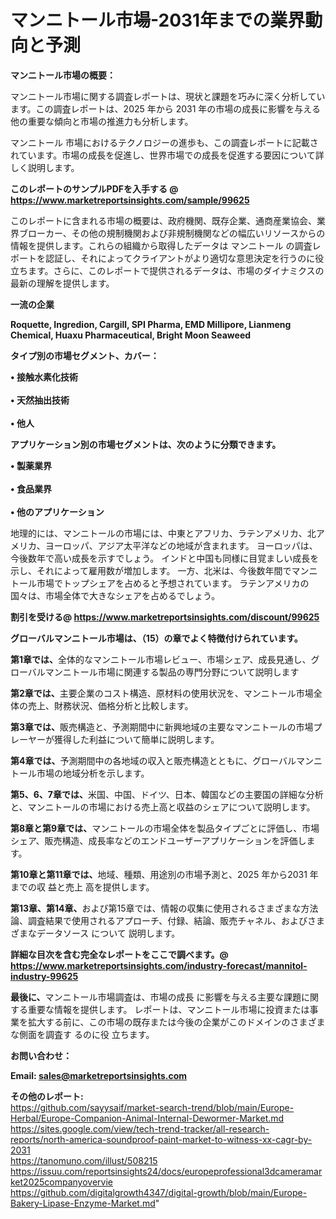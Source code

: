 # マンニトール市場-2031年までの業界動向と予測

<strong><b>マンニトール市場の概要：</b></strong>

マンニトール市場に関する調査レポートは、現状と課題を巧みに深く分析しています。この調査レポートは、2025 年から 2031 年の市場の成長に影響を与える他の重要な傾向と市場の推進力も分析します。

マンニトール 市場におけるテクノロジーの進歩も、この調査レポートに記載されています。市場の成長を促進し、世界市場での成長を促進する要因について詳しく説明します。

<strong>このレポートのサンプルPDFを入手する @ <a href=https://www.marketreportsinsights.com/sample/99625>https://www.marketreportsinsights.com/sample/99625</a></strong>

このレポートに含まれる市場の概要は、政府機関、既存企業、通商産業協会、業界ブローカー、その他の規制機関および非規制機関などの幅広いリソースからの情報を提供します。これらの組織から取得したデータは マンニトール の調査レポートを認証し、それによってクライアントがより適切な意思決定を行うのに役立ちます。さらに、このレポートで提供されるデータは、市場のダイナミクスの最新の理解を提供します。

<strong>一流の企業</strong>

<strong><b>Roquette, Ingredion, Cargill, SPI Pharma, EMD Millipore, Lianmeng Chemical, Huaxu Pharmaceutical, Bright Moon Seaweed</b></strong>

<strong><b>タイプ別の市場セグメント、カバー：</b></strong>

<strong>• 接触水素化技術<br><br>• 天然抽出技術<br><br>• 他人</strong>

<strong><b>アプリケーション別の市場セグメントは、次のように分類できます。</b></strong>

<strong>• 製薬業界<br><br>• 食品業界<br><br>• 他のアプリケーション</strong>

 地理的には、マンニトールの市場には、中東とアフリカ、ラテンアメリカ、北アメリカ、ヨーロッパ、アジア太平洋などの地域が含まれます。 ヨーロッパは、今後数年で高い成長を示すでしょう。 インドと中国も同様に目覚ましい成長を示し、それによって雇用数が増加します。 一方、北米は、今後数年間でマンニトール市場でトップシェアを占めると予想されています。 ラテンアメリカの国々は、市場全体で大きなシェアを占めるでしょう。

<strong>割引を受ける@ <a href=https://www.marketreportsinsights.com/discount/99625>https://www.marketreportsinsights.com/discount/99625</a></strong>

<strong><b>グローバルマンニトール市場は、（15）の章でよく特徴付けられています。</b></strong>

<strong><b>第</b></strong><strong><b>1章では、</b></strong>全体的なマンニトール市場レビュー、市場シェア、成長見通し、グローバルマンニトール市場に関連する製品の専門分野について説明します

<strong><b>第2章では、</b></strong>主要企業のコスト構造、原材料の使用状況を、マンニトール市場全体の売上、財務状況、価格分析と比較します。

<strong><b>第3章では、</b></strong>販売構造と、予測期間中に新興地域の主要なマンニトールの市場プレーヤーが獲得した利益について簡単に説明します。

<strong><b>第4章では、</b></strong>予測期間中の各地域の収入と販売構造とともに、グローバルマンニトール市場の地域分析を示します。

<strong><b>第5、6、7章では、</b></strong>米国、中国、ドイツ、日本、韓国などの主要国の詳細な分析と、マンニトールの市場における売上高と収益のシェアについて説明します。

<strong><b>第8章と第9章では、</b></strong>マンニトールの市場全体を製品タイプごとに評価し、市場シェア、販売構造、成長率などのエンドユーザーアプリケーションを評価します。

<strong><b>第10章と第11章では、</b></strong>地域、種類、用途別の市場予測と、2025 年から2031 年までの収 益と売上 高を提供します。

<strong><b>第13章、第14章、</b></strong>および第15章では、情報の収集に使用されるさまざまな方法論、調査結果で使用されるアプローチ、付録、結論、販売チャネル、およびさまざまなデータソース について 説明します。

<strong>詳細な目次を含む完全なレポートをここで調べます。@ <a href=https://www.marketreportsinsights.com/industry-forecast/mannitol-industry-99625>https://www.marketreportsinsights.com/industry-forecast/mannitol-industry-99625</a></strong>

<strong><b>最後に、</b></strong>マンニトール市場調査は、市場の成長 に影響を</a>与える主要な課題に関する重要な情報を提供します。 レポートは、マンニトール市場に投資または事業を拡大する前に、この市場の既存または今後の企業がこのドメインのさまざまな側面を調査す るのに役 立ちます。

<strong><b>お問い合わせ：</b></strong>

<strong>Email: </strong><a href=mailto:sales@marketreportsinsights.com><strong>sales@marketreportsinsights.com</strong></a>

<strong>その他のレポート:</strong>
<br>
<a href=https://github.com/sayysaif/market-search-trend/blob/main/Europe-Herbal/Europe-Companion-Animal-Internal-Dewormer-Market.md>https://github.com/sayysaif/market-search-trend/blob/main/Europe-Herbal/Europe-Companion-Animal-Internal-Dewormer-Market.md</a>
<br>
<a href=https://sites.google.com/view/tech-trend-tracker/all-research-reports/north-america-soundproof-paint-market-to-witness-xx-cagr-by-2031>https://sites.google.com/view/tech-trend-tracker/all-research-reports/north-america-soundproof-paint-market-to-witness-xx-cagr-by-2031</a>
<br>
<a href=https://tanomuno.com/illust/508215>https://tanomuno.com/illust/508215</a>
<br>
<a href=https://issuu.com/reportsinsights24/docs/europeprofessional3dcameramarket2025companyovervie>https://issuu.com/reportsinsights24/docs/europeprofessional3dcameramarket2025companyovervie</a>
<br>
<a href=https://github.com/digitalgrowth4347/digital-growth/blob/main/Europe-Bakery-Lipase-Enzyme-Market.md>https://github.com/digitalgrowth4347/digital-growth/blob/main/Europe-Bakery-Lipase-Enzyme-Market.md</a>"
